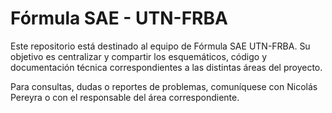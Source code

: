 # Fórmula SAE - UTN-FRBA

Este repositorio está destinado al equipo de Fórmula SAE UTN-FRBA.
Su objetivo es centralizar y compartir los esquemáticos, código y documentación técnica correspondientes a las distintas áreas del proyecto.

Para consultas, dudas o reportes de problemas, comuníquese con Nicolás Pereyra o con el responsable del área correspondiente.
